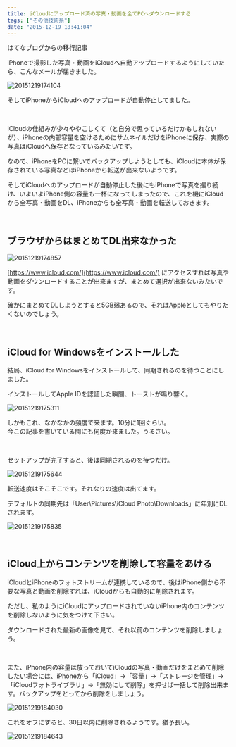 ```yaml
---
title: iCloudにアップロード済の写真・動画を全てPCへダウンロードする
tags: ["その他技術系"]
date: "2015-12-19 18:41:04"
---
```


<div class="alert info">
はてなブログからの移行記事
</div>

iPhoneで撮影した写真・動画をiCloudへ自動アップロードするようにしていたら、こんなメールが届きました。

![20151219174104](20151219174104.png)

そしてiPhoneからiCloudへのアップロードが自動停止してました。

<br>

iCloudの仕組みが少々ややこしくて（と自分で思っているだけかもしれないが）、iPhoneの内部容量を空けるためにサムネイルだけをiPhoneに保存、実際の写真はiCloudへ保存となっているみたいです。

なので、iPhoneをPCに繋いでバックアップしようとしても、iCloudに本体が保存されている写真などはiPhoneから転送が出来ないようです。

そしてiCloudへのアップロードが自動停止した後にもiPhoneで写真を撮り続け、いよいよiPhone側の容量も一杯になってしまったので、これを機にiCloudから全写真・動画をDL、iPhoneからも全写真・動画を転送しておきます。

<br>


## ブラウザからはまとめてDL出来なかった

![20151219174857](20151219174857.png)

[https://www.icloud.com/](https://www.icloud.com/) にアクセスすれば写真や動画をダウンロードすることが出来ますが、まとめて選択が出来ないみたいです。

確かにまとめてDLしようとすると5GB弱あるので、それはAppleとしてもやりたくないのでしょう。

<br>

## iCloud for Windowsをインストールした

結局、iCloud for Windowsをインストールして、同期されるのを待つことにしました。

インストールしてApple IDを認証した瞬間、トーストが鳴り響く。

![20151219175311](20151219175311.png)

しかもこれ、なかなかの頻度で来ます。10分に1回ぐらい。  
今この記事を書いている間にも何度か来ました。うるさい。

<br>

セットアップが完了すると、後は同期されるのを待つだけ。

![20151219175644](20151219175644.png)

転送速度はそこそこです。それなりの速度は出てます。

デフォルトの同期先は「User\Pictures\iCloud Photo\Downloads」に年別にDLされます。

![20151219175835](20151219175835.png)

<br>

## iCloud上からコンテンツを削除して容量をあける

iCloudとiPhoneのフォトストリームが連携しているので、後はiPhone側から不要な写真と動画を削除すれば、iCloudからも自動的に削除されます。

ただし、私のようにiCloudにアップロードされていないiPhone内のコンテンツを削除しないように気をつけて下さい。

ダウンロードされた最新の画像を見て、それ以前のコンテンツを削除しましょう。

<br>

また、iPhone内の容量は放っておいてiCloudの写真・動画だけをまとめて削除したい場合には、iPhoneから「iCloud」→「容量」→「ストレージを管理」→「iCloudフォトライブラリ」→「無効にして削除」を押せば一括して削除出来ます。バックアップをとってから削除をしましょう。

![20151219184030](20151219184030.png)

これをオフにすると、30日以内に削除されるようです。猶予長い。

![20151219184643](20151219184643.png)

<br>

